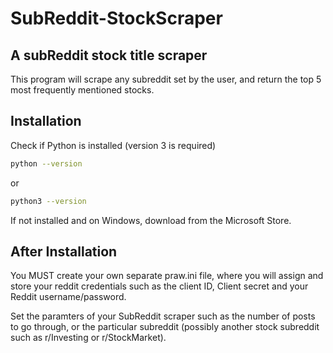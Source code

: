 # SubReddit-StockScraper
 
## A subReddit stock title scraper

This program will scrape any subreddit set by the user, and return the top 5 most frequently mentioned stocks.

## Installation

Check if Python is installed (version 3 is required)

```bash
python --version
```
or

```bash
python3 --version
```

If not installed and on Windows, download from the Microsoft Store.

## After Installation

You MUST create your own separate praw.ini file, where you will assign and store your reddit credentials such as the client ID, Client secret and your Reddit username/password.

Set the paramters of your SubReddit scraper such as the number of posts to go through, or the particular subreddit (possibly another stock subreddit such as r/Investing or r/StockMarket).
